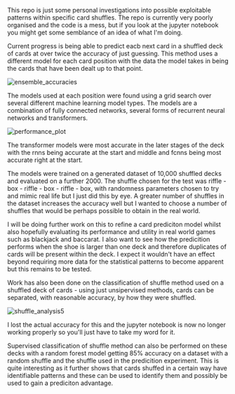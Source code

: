 This repo is just some personal investigations into possible exploitable patterns within specific card shuffles.
The repo is currently very poorly organised and the code is a mess, but if you look at the jupyter notebook you might get some semblance of an idea of what I'm doing.

Current progress is being able to predict eacb next card in a shuffled deck of cards at over twice the accuracy of just guessing.
This method uses a different model for each card position with the data the model takes in being the cards that have been dealt up to that point.

![ensemble_accuracies](https://github.com/user-attachments/assets/0e4c9060-a0f0-41f7-84ec-09ca54b30051)

The models used at each position were found using a grid search over several different machine learning model types. 
The models are a combination of fully connected networks, several forms of recurrent neural networks and transformers.

![performance_plot](https://github.com/user-attachments/assets/34a3e3f1-04b7-4bb0-8110-edc4bb0e6a19)

The transformer models were most accurate in the later stages of the deck with the rnns being accurate at the start and middle and fcnns being most accurate right at the start.

The models were trained on a generated dataset of 10,000 shuffled decks and evaluated on a further 2000.
The shuffle chosen for the test was riffle - box - riffle - box - riffle - box, with randomness parameters chosen to try and mimic real life but I just did this by eye.
A greater number of shuffles in the dataset increases the accuracy well but I wanted to choose a number of shuffles that would be perhaps possible to obtain in the real world.

I will be doing further work on this to refine a card prediciton model whilst also hopefully evaluating its performance and utility in real world games such as blackjack and baccarat.
I also want to see how the predicition performs when the shoe is larger than one deck and therefore duplicates of cards will be present within the deck.
I expect it wouldn't have an effect beyond requiring more data for the statistical patterns to become apparent but this remains to be tested.

Work has also been done on the classification of shuffle method used on a shuffled deck of cards - using just unsipervised methods, cards can be separated, with reasonable accuracy, by how they were shuffled.

![shuffle_analysis5](https://github.com/user-attachments/assets/7a6e229b-b375-4d64-9702-8036b26d03d4)

I lost the actual accuracy for this and the jupyter notebook is now no longer working properly so you'll just have to take my word for it.

Supervised classification of shuffle method can also be performed on these decks with a random forest model getting 85% accuracy on a dataset with a random shuffle and the shuffle used in the predicition experiment.
This is quite interesting as it further shows that cards shuffed in a certain way have identifiable patterns and these can be used to identify them and possibly be used to gain a prediciton advantage.
